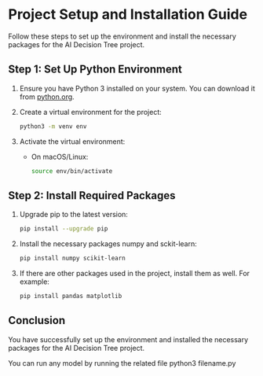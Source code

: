 # Project Setup and Installation Guide

Follow these steps to set up the environment and install the necessary packages for the AI Decision Tree project.

## Step 1: Set Up Python Environment

1. Ensure you have Python 3 installed on your system. You can download it from [python.org](https://www.python.org/downloads/).

2. Create a virtual environment for the project:
    ```bash
    python3 -m venv env
    ```

3. Activate the virtual environment:
    - On macOS/Linux:
        ```bash
        source env/bin/activate
        ```

## Step 2: Install Required Packages

1. Upgrade pip to the latest version:
    ```bash
    pip install --upgrade pip
    ```

2. Install the necessary packages numpy and sckit-learn:
    ```bash
    pip install numpy scikit-learn
    ```

3. If there are other packages used in the project, install them as well. For example:
    ```bash
    pip install pandas matplotlib
    ```

## Conclusion

You have successfully set up the environment and installed the necessary packages for the AI Decision Tree project.

You can run any model by running the related file
python3 filename.py
